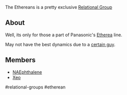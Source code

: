 The Ethereans is a pretty exclusive [Relational Group](Relational%20Groups.md)

## About

Well, its only for those a part of Panasonic's [Etherea](https://www.aircon.panasonic.eu/GB_en/happening/new-etherea-with-nanoe-x-technology/) line.

May not have the best dynamics due to a [certain guy](NAEphthalene).
## Members

- [NAEphthalene](NAEphthalene.md)
- [Xeo](Xeo.md)

#relational-groups #etherean 